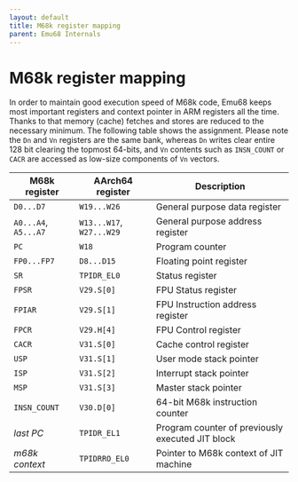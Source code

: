 ```yaml
---
layout: default
title: M68k register mapping
parent: Emu68 Internals
---
```


# M68k register mapping

In order to maintain good execution speed of M68k code, Emu68 keeps most important registers and context pointer in ARM registers all the time. Thanks to that memory (cache) fetches and stores are reduced to the necessary minimum. The following table shows the assignment. Please note the ``Dn`` and ``Vn`` registers are the same bank, whereas ``Dn`` writes clear entire 128 bit clearing the topmost 64-bits, and ``Vn`` contents such as ``INSN_COUNT`` or ``CACR`` are accessed as low-size components of ``Vn`` vectors.

| M68k register            | AArch64 register             | Description                                      |
| ------------------------ | ---------------------------- | ------------------------------------------------ |
| ``D0...D7``              | ``W19...W26``                | General purpose data register                    |
| ``A0...A4``, ``A5...A7`` | ``W13...W17``, ``W27...W29`` | General purpose address register                 |
| ``PC``                   | ``W18``                      | Program counter                                  |
| ``FP0...FP7``            | ``D8...D15``                 | Floating point register                          |
| ``SR``                   | ``TPIDR_EL0``                | Status register                                  |
| ``FPSR``                 | ``V29.S[0]``                 | FPU Status register                              |
| ``FPIAR``                | ``V29.S[1]``                 | FPU Instruction address register                 |
| ``FPCR``                 | ``V29.H[4]``                 | FPU Control register                             |
| ``CACR``                 | ``V31.S[0]``                 | Cache control register                           |
| ``USP``                  | ``V31.S[1]``                 | User mode stack pointer                          |
| ``ISP``                  | ``V31.S[2]``                 | Interrupt stack pointer                          |
| ``MSP``                  | ``V31.S[3]``                 | Master stack pointer                             |
| ``INSN_COUNT``           | ``V30.D[0]``                 | 64-bit M68k instruction counter                  |
| *last PC*                | ``TPIDR_EL1``                | Program counter of previously executed JIT block |
| *m68k context*           | ``TPIDRRO_EL0``              | Pointer to M68k context of JIT machine           |



